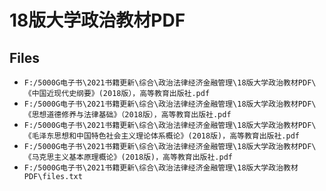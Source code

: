 # 18版大学政治教材PDF

## Files

- `F:/5000G电子书\2021书籍更新\综合\政治法律经济金融管理\18版大学政治教材PDF\《中国近现代史纲要》(2018版），高等教育出版社.pdf`
- `F:/5000G电子书\2021书籍更新\综合\政治法律经济金融管理\18版大学政治教材PDF\《思想道德修养与法律基础》（2018版），高等教育出版社.pdf`
- `F:/5000G电子书\2021书籍更新\综合\政治法律经济金融管理\18版大学政治教材PDF\《毛泽东思想和中国特色社会主义理论体系概论》(2018版)，高等教育出版社.pdf`
- `F:/5000G电子书\2021书籍更新\综合\政治法律经济金融管理\18版大学政治教材PDF\《马克思主义基本原理概论》(2018版)，高等教育出版社.pdf`
- `F:/5000G电子书\2021书籍更新\综合\政治法律经济金融管理\18版大学政治教材PDF\files.txt`
